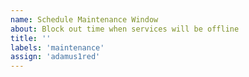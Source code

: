 ```yaml
---
name: Schedule Maintenance Window
about: Block out time when services will be offline
title: ''
labels: 'maintenance'
assign: 'adamus1red'
---
```


<!--
start: 2021-08-24T13:00:00.220Z
end: 2021-08-24T14:00:00.220Z
expectedDown: huginn,octal
-->
